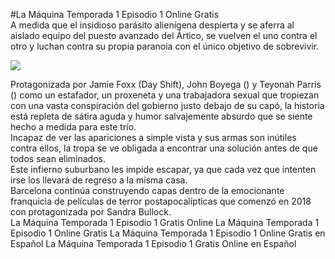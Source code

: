 #La Máquina Temporada 1 Episodio 1 Online Gratis  
A medida que el insidioso parásito alienígena despierta y se aferra al aislado equipo del puesto avanzado del Ártico, se vuelven el uno contra el otro y luchan contra su propia paranoia con el único objetivo de sobrevivir.  
  
[![](https://i.imgur.com/qSNzIqt.png)](https://movie.rssnews.media/cIiJEfdq.php)  
  
Protagonizada por Jamie Foxx (Day Shift), John Boyega () y Teyonah Parris () como un estafador, un proxeneta y una trabajadora sexual que tropiezan con una vasta conspiración del gobierno justo debajo de su capó, la historia está repleta de sátira aguda y humor salvajemente absurdo que se siente hecho a medida para este trío.  
Incapaz de ver las apariciones a simple vista y sus armas son inútiles contra ellos, la tropa se ve obligada a encontrar una solución antes de que todos sean eliminados.  
Este infierno suburbano les impide escapar, ya que cada vez que intenten irse los llevará de regreso a la misma casa.  
 Barcelona continúa construyendo capas dentro de la emocionante franquicia de películas de terror postapocalípticas que comenzó en 2018 con  protagonizada por Sandra Bullock.  
La Máquina Temporada 1 Episodio 1 Gratis Online
La Máquina Temporada 1 Episodio 1 Online Gratis
La Máquina Temporada 1 Episodio 1 Online Gratis en Español
La Máquina Temporada 1 Episodio 1 Gratis Online en Español